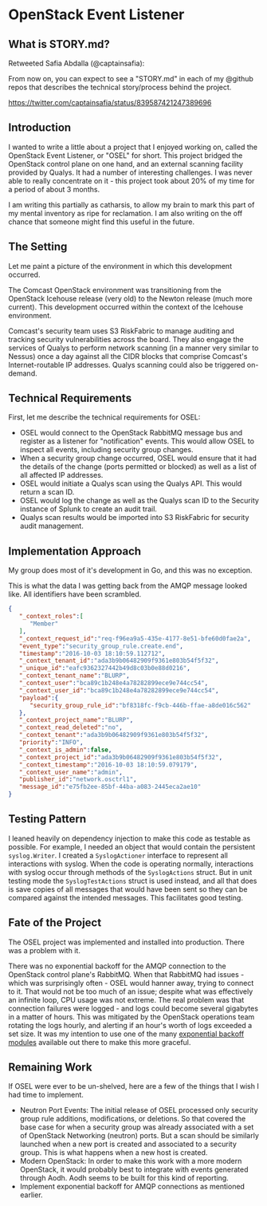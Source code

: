 # OpenStack Event Listener

## What is STORY.md?

Retweeted Safia Abdalla (@captainsafia):

From now on, you can expect to see a "STORY.md" in each of my @github repos
that describes the technical story/process behind the project.

https://twitter.com/captainsafia/status/839587421247389696

## Introduction

I wanted to write a little about a project that I enjoyed working on, called
the OpenStack Event Listener, or "OSEL" for short.  This project bridged the
OpenStack control plane on one hand, and an external scanning facility provided
by Qualys.  It had a number of interesting challenges.  I was never able to
really concentrate on it - this project took about 20% of my time for a period
of about 3 months.

I am writing this partially as catharsis, to allow my brain to mark this part
of my mental inventory as ripe for reclamation.  I am also writing on the off
chance that someone might find this useful in the future.

## The Setting

Let me paint a picture of the environment in which this development occurred.  

The Comcast OpenStack environment was transitioning from the OpenStack Icehouse
release (very old) to the Newton release (much more current).  This development
occurred within the context of the Icehouse environment.  

Comcast's security team uses S3 RiskFabric to manage auditing and tracking
security vulnerabilities across the board.  They also engage the services of
Qualys to perform network scanning (in a manner very similar to Nessus) once a
day against all the CIDR blocks that comprise Comcast's Internet-routable IP
addresses.  Qualys scanning could also be triggered on-demand.

## Technical Requirements

First, let me describe the technical requirements for OSEL:

* OSEL would connect to the OpenStack RabbitMQ message bus and register as a
  listener for "notification" events.  This would allow OSEL to inspect all
  events, including security group changes.
* When a security group change occurred, OSEL would ensure that it had the
  details of the change (ports permitted or blocked) as well as a list of all
  affected IP addresses.
* OSEL would initiate a Qualys scan using the Qualys API.  This would return a
  scan ID.
* OSEL would log the change as well as the Qualys scan ID to the Security
  instance of Splunk to create an audit trail.
* Qualys scan results would be imported into S3 RiskFabric for security audit
  management.

## Implementation Approach

My group does most of it's development in Go, and this was no exception.  

This is what the data I was getting back from the AMQP message looked like.
All identifiers have been scrambled.

```json
{  
   "_context_roles":[  
      "Member"
   ],
   "_context_request_id":"req-f96ea9a5-435e-4177-8e51-bfe60d0fae2a",
   "event_type":"security_group_rule.create.end",
   "timestamp":"2016-10-03 18:10:59.112712",
   "_context_tenant_id":"ada3b9b06482909f9361e803b54f5f32",
   "_unique_id":"eafc9362327442b49d8c03b0e88d0216",
   "_context_tenant_name":"BLURP",
   "_context_user":"bca89c1b248e4a78282899ece9e744cc54",
   "_context_user_id":"bca89c1b248e4a78282899ece9e744cc54",
   "payload":{  
      "security_group_rule_id":"bf8318fc-f9cb-446b-ffae-a8de016c562"
   },
   "_context_project_name":"BLURP",
   "_context_read_deleted":"no",
   "_context_tenant":"ada3b9b06482909f9361e803b54f5f32",
   "priority":"INFO",
   "_context_is_admin":false,
   "_context_project_id":"ada3b9b06482909f9361e803b54f5f32",
   "_context_timestamp":"2016-10-03 18:10:59.079179",
   "_context_user_name":"admin",
   "publisher_id":"network.osctrl1",
   "message_id":"e75fb2ee-85bf-44ba-a083-2445eca2ae10"
}
```

## Testing Pattern

I leaned heavily on dependency injection to make this code as testable as
possible.  For example, I needed an object that would contain the persistent
`syslog.Writer`.  I created a `SyslogActioner` interface to represent all
interactions with syslog.  When the code is operating normally, interactions
with syslog occur through methods of the `SyslogActions` struct.  But in unit
testing mode the `SyslogTestActions` struct is used instead, and all that does
is save copies of all messages that would have been sent so they can be
compared against the intended messages.  This facilitates good testing.

## Fate of the Project

The OSEL project was implemented and installed into production.  There was a
problem with it.

There was no exponential backoff for the AMQP connection to the OpenStack
control plane's RabbitMQ.  When that RabbitMQ had issues - which was
surprisingly often - OSEL would hanner away, trying to connect to it.  That
would not be too much of an issue; despite what was effectively an infinite
loop, CPU usage was not extreme.  The real problem was that connection failures
were logged - and logs could become several gigabytes in a matter of hours.
This was mitigated by the OpenStack operations team rotating the logs hourly,
and alerting if an hour's worth of logs exceeded a set size.  It was my
intention to use one of the many [exponential backoff
modules](https://github.com/cenkalti/backoff) available out there to make this
more graceful.

## Remaining Work

If OSEL were ever to be un-shelved, here are a few of the things that I wish I
had time to implement.

- Neutron Port Events: The initial release of OSEL processed only security
  group rule additions, modifications, or deletions.  So that covered the base
  case for when a security group was already associated with a set of OpenStack
  Networking (neutron) ports.   But a scan should be similarly launched when a
  new port is created and associated to a security group.  This is what happens
  when a new host is created.
- Modern OpenStack: In order to make this work with a more modern OpenStack, it
  would probably best to integrate with events generated through Aodh.  Aodh
  seems to be built for this kind of reporting. 
- Implement exponential backoff for AMQP connections as mentioned earlier.
